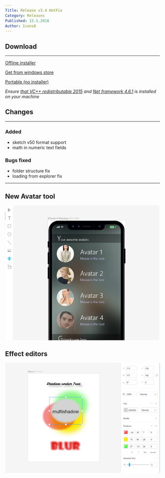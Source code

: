 ```yaml
---
Title: Release v3.4 HotFix
Category: Releases
Published: 15.5.2018
Author: Icons8
---
```


## Download
---
 [Offline installer](https://desktop.icons8.com/lunacy/LunacySetup_3.4.exe)

 [Get from windows store](https://www.microsoft.com/store/apps/9pnlmkkpcljj?ocid=badge)

 [Portable (no installer)](https://desktop.icons8.com/lunacy/LunacyPortable_3.4.zip)

*Ensure [that VC++ redistributable 2015](https://www.microsoft.com/en-us/download/details.aspx?id=48145)
and [Net framework 4.6.1](
https://www.microsoft.com/en-us/download/details.aspx?id=49981) is installed on your machine*

## Changes
---

### Added

- sketch v50 format support
- math in numeric text fields

### Bugs fixed

- folder structure fix
- loading from explorer fix

---
## New Avatar tool

<img src="Images/AvatarsTool.jpg" alt="New avatar tool" style="width: 768px;"/>

## Effect editors

<img src="Images/Effects1.jpg" alt="New avatar tool" style="width: 768px;"/>
